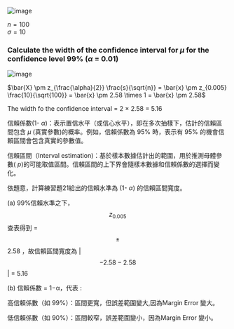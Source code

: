 

![image](https://github.com/user-attachments/assets/d0ed64f4-1e23-4503-9dd1-480c8cbe57b5)

$n = 100$  
$\sigma = 10$

### Calculate the width of the confidence interval for $\mu$ for the confidence level 99% ($\alpha$ = 0.01)

![image](https://github.com/user-attachments/assets/9a20152d-60b4-496e-909a-6542f5e69f2f)

$\bar{X} \pm z_{\frac{\alpha}{2}} \frac{s}{\sqrt{n}} = \bar{x} \pm z_{0.005} \frac{10}{\sqrt{100}} = \bar{x} \pm 2.58 \times 1 = \bar{x} \pm 2.58$

The width fo the confidence interval = 2 $\times$ 2.58 = 5.16

信賴係數(1- $\alpha$)：表示置信水平（或信心水平），即在多次抽樣下，估計的信賴區間包含 $\mu$ (真實參數)的概率。例如，信賴係數為 95% 時，表示有 95% 的機會信賴區間會包含真實的參數值。

信賴區間（Interval estimation)：基於樣本數據估計出的範圍，用於推測母體參數( $p$)的可能取值區間。信賴區間的上下界會隨樣本數據和信賴係數的選擇而變化。

依題意，計算練習題21給出的信賴水準為 (1- $\alpha$) 的信賴區間寬度。

(a) 99%信賴水準之下， $$z_{0.005}$$ 查表得到 =  $$\pm$$ 2.58 ，故信賴區間寬度為 \| $$-2.58 - 2.58$$ \| = 5.16 

(b) 信賴係數 = 1−α，代表 : 

高信賴係數（如 99%）：區間更寬，但誤差範圍變大,因為Margin Error 變大。

低信賴係數（如 90%）：區間較窄，誤差範圍變小，因為Margin Error 變小。
